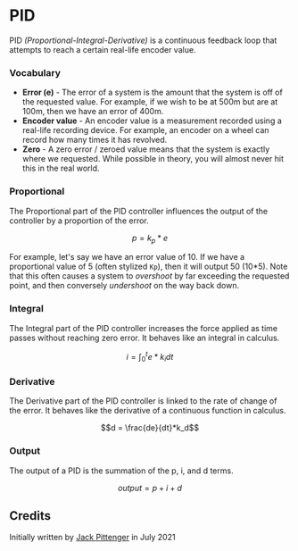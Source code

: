 # PID

PID _(Proportional-Integral-Derivative)_ is a continuous feedback loop that attempts to reach a certain real-life encoder value.

### Vocabulary

- **Error (e)** - The error of a system is the amount that the system is off of the requested value. For example, if we wish to be at 500m but are at 100m, then we have an error of 400m.
- **Encoder value** - An encoder value is a measurement recorded using a real-life recording device. For example, an encoder on a wheel can record how many times it has revolved.
- **Zero** - A zero error / zeroed value means that the system is exactly where we requested. While possible in theory, you will almost never hit this in the real world.

### Proportional

The Proportional part of the PID controller influences the output of the controller by a proportion of the error.

$$p = k_p*e$$

For example, let's say we have an error value of 10. If we have a proportional value of 5 (often stylized `Kp`), then it will output 50 (10\*5). Note that this often causes a system to _overshoot_ by far exceeding the requested point, and then conversely _undershoot_ on the way back down.

### Integral

The Integral part of the PID controller increases the force applied as time passes without reaching zero error. It behaves like an integral in calculus.

$$i = \int_{0}^{t} e*k_idt$$

### Derivative

The Derivative part of the PID controller is linked to the rate of change of the error. It behaves like the derivative of a continuous function in calculus.

$$d = \frac{de}{dt}*k_d$$

### Output

The output of a PID is the summation of the p, i, and d terms.

$$output = p + i + d$$

## Credits

Initially written by [Jack Pittenger](https://github.com/realSaddy) in July 2021
